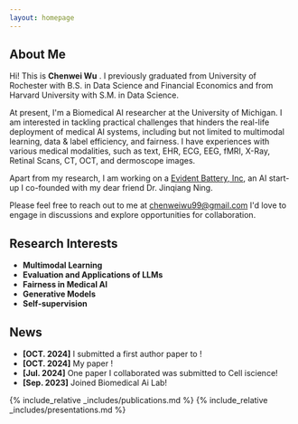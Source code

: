 ```yaml
---
layout: homepage
---
```



## About Me

Hi! This is **Chenwei Wu** . I previously graduated from University of Rochester with B.S. in Data Science and Financial Economics and from Harvard University with S.M. in Data Science. 

At present, I'm a Biomedical AI researcher at the University of Michigan. I am interested in tackling practical challenges that hinders the real-life deployment of medical AI systems, including but not limited to multimodal learning, data & label efficiency, and fairness. I have experiences with various medical modalities, such as text, EHR, ECG, EEG, fMRI, X-Ray, Retinal Scans, CT, OCT, and dermoscope images. 

Apart from my research, I am working on a [Evident Battery, Inc](https://batteryevidence.com/), an AI start-up I co-founded with my dear friend Dr. Jinqiang Ning.

Please feel free to reach out to me at chenweiwu99@gmail.com I'd love to engage in discussions and explore opportunities for collaboration.

## Research Interests

- **Multimodal Learning**
- **Evaluation and Applications of LLMs**
- **Fairness in Medical AI**
- **Generative Models**
- **Self-supervision** 



## News
- **[OCT. 2024]** I submitted a first author paper to !
- **[OCT. 2024]** My paper !
- **[Jul. 2024]** One paper I collaborated was submitted to Cell iscience!
- **[Sep. 2023]** Joined Biomedical Ai Lab!

{% include_relative _includes/publications.md %}
{% include_relative _includes/presentations.md %}


